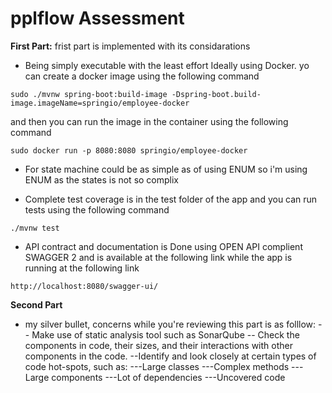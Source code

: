 # pplflow Assessment

**First Part:**
frist part is implemented with its considarations
- Being simply executable with the least effort Ideally using Docker.
 yo can create a docker image using the following command 
 ```
 sudo ./mvnw spring-boot:build-image -Dspring-boot.build-image.imageName=springio/employee-docker
 ```
and then you can run the image in the container using the following command 
```
sudo docker run -p 8080:8080 springio/employee-docker
```
-  For state machine could be as simple as of using ENUM so i'm using ENUM as the states is not so complix 

- Complete test coverage is in the test folder of the app and you can run tests using the following command 
```
./mvnw test
```
- API contract and documentation is Done using OPEN API complient SWAGGER 2 and is available at the following link while the app is running  at the following link
```
http://localhost:8080/swagger-ui/
```
**Second Part**

-  my silver bullet, concerns while you're reviewing this part is as folllow:
-- Make use of static analysis tool such as SonarQube
-- Check the components in code, their sizes, and their interactions with other components in the code.
--Identify and look closely at certain types of code hot-spots, such as:
---Large classes
---Complex methods
---Large components
---Lot of dependencies
---Uncovered code
